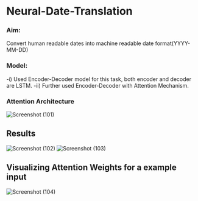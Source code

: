 # Neural-Date-Translation
### Aim: 
Convert human readable dates into machine readable date format(YYYY-MM-DD)
### Model:  
-i) Used Encoder-Decoder model for this task, both encoder and decoder are LSTM.
-ii) Further used Encoder-Decoder with Attention Mechanism.
        
 ### Attention Architecture
 ![Screenshot (101)](https://user-images.githubusercontent.com/46930697/193477210-f9390762-a790-4563-b154-a95d68a7cc04.png)

 ## Results
 ![Screenshot (102)](https://user-images.githubusercontent.com/46930697/193477216-b353b19f-7874-4e3a-9de1-34c12bdbcee7.png)
 ![Screenshot (103)](https://user-images.githubusercontent.com/46930697/193477219-0c671238-0777-440b-97fd-ac2713a300f4.png)

 
 ## Visualizing Attention Weights for a example input
![Screenshot (104)](https://user-images.githubusercontent.com/46930697/193477240-27d4fd0e-44de-4a83-a478-85e1156be00f.png)
